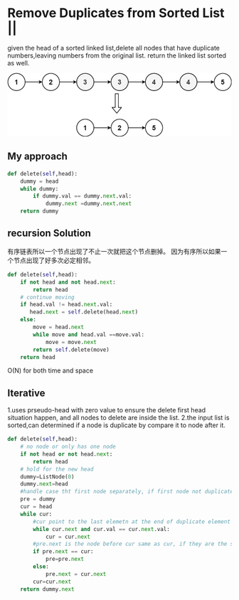 # Remove Duplicates from Sorted List ||

given the head of a sorted linked list,delete all nodes that have duplicate numbers,leaving numbers from the original list. return the linked list sorted as well.

![picture 1](images/0ebcb9b1335b94014bb4b012eb9379db8ebcf7e2bc18adff584d418bc60de0be.png)

## My approach

```Python
def delete(self,head):
    dummy = head
    while dummy:
        if dummy.val == dummy.next.val:
            dummy.next =dummy.next.next
    return dummy
```

## recursion Solution

有序链表所以一个节点出现了不止一次就把这个节点删掉。
因为有序所以如果一个节点出现了好多次必定相邻。

```Python
def delete(self,head):
    if not head and not head.next:
        return head
    # continue moving 
    if head.val != head.next.val:
       head.next = self.delete(head.next)
    else:
        move = head.next
        while move and head.val ==move.val:
            move = move.next
        return self.delete(move)
    return head
```

O(N) for both time and space

## Iterative
1.uses prseudo-head with zero value to ensure the delete first head situation happen, and all nodes to delete are inside the list.
2.the input list is sorted,can determined if a node is duplicate by compare it to node after it.

```Python
def delete(self,head):
    # no node or only has one node
    if not head or not head.next:
        return head
    # hold for the new head
    dummy=ListNode(0)
    dummy.next=head
    #handle case tht first node separately, if first node not duplicate, pre remain dummy, if duplicate, it can easier update pre to cur
    pre = dummy
    cur = head
    while cur:
        #cur point to the last elemetn at the end of duplicate element
        while cur.next and cur.val == cur.next.val:
            cur = cur.next
        #pre.next is the node before cur same as cur, if they are the same, no duplicate found
        if pre.next == cur:
            pre=pre.next
        else:
            pre.next = cur.next
        cur=cur.next
    return dummy.next
```

